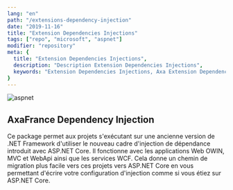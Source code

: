 ```yaml
---
lang: "en"
path: "/extensions-dependency-injection"
date: "2019-11-16"
title: "Extension Dependencies Injections"
tags: ["repo", "microsoft", "aspnet"]
modifier: "repository"
meta: {
  title: "Extension Dependencies Injections",
  description: "Description Extension Dependencies Injections",
  keywords: "Extension Dependencies Injections, Axa Extension Dependencies Injections, microsoft Extension Dependencies Injections"
}
---
```


<section class="grid-2-small-1 af-post__section">
  <img class="af-post__img af-post__img--left" src="../../aspnet.jpeg" alt="aspnet" />
  <article class="af-post__article af-post__article--left">
    <h2 class="af-post__subtitle af-post__subtitle--left">AxaFrance Dependency Injection</h2>
    <p class="af-post__content">Ce package permet aux projets s'exécutant sur une ancienne version de .NET Framework d'utiliser le nouveau cadre d'injection de dépendance introduit avec ASP.NET Core. Il fonctionne avec les applications Web OWIN, MVC et WebApi ainsi que les services WCF.
    Cela donne un chemin de migration plus facile vers ces projets vers ASP.NET Core en vous permettant d'écrire votre configuration d'injection comme si vous étiez sur ASP.NET Core.</p>
  </article>
</section>
